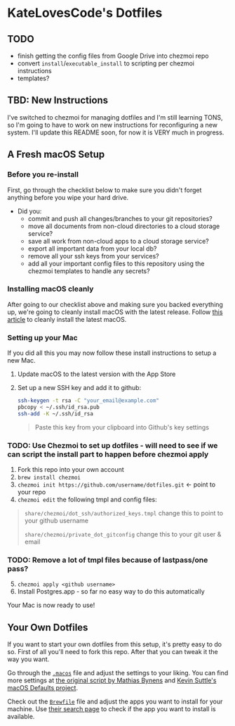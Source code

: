 # KateLovesCode's Dotfiles

## TODO

- finish getting the config files from Google Drive into chezmoi repo
- convert `install`/`executable_install` to scripting per chezmoi instructions
- templates?

## TBD: New Instructions

I've switched to chezmoi for managing dotfiles and I'm still learning TONS, so I'm going to have to work on new instructions for reconfiguring a new system.  I'll update this README soon, for now it is VERY much in progress.

## A Fresh macOS Setup

### Before you re-install

First, go through the checklist below to make sure you didn't forget anything before you wipe your hard drive.

- Did you:
  - commit and push all changes/branches to your git repositories?
  - move all documents from non-cloud directories to a cloud storage service?
  - save all work from non-cloud apps to a cloud storage service?
  - export all important data from your local db?
  - remove all your ssh keys from your services?
  - add all your important config files to this repository using the chezmoi templates to handle any secrets?


### Installing macOS cleanly

After going to our checklist above and making sure you backed everything up, we're going to cleanly install macOS with the latest release. Follow [this article](https://www.imore.com/how-do-clean-install-macos) to cleanly install the latest macOS.

### Setting up your Mac

If you did all this you may now follow these install instructions to setup a new Mac.

1. Update macOS to the latest version with the App Store
1. Set up a new SSH key and add it to github:

    ```bash
    ssh-keygen -t rsa -C "your_email@example.com"
    pbcopy < ~/.ssh/id_rsa.pub
    ssh-add -K ~/.ssh/id_rsa
    ```

    > Paste this key from your clipboard into Github's key settings

### TODO: Use Chezmoi to set up dotfiles - will need to see if we can script the install part to happen before chezmoi apply

1. Fork this repo into your own account
2. `brew install chezmoi`
3. `chezmoi init https://github.com/username/dotfiles.git` <- point to your repo
4. `chezmoi edit` the following tmpl and config files:

  > `share/chezmoi/dot_ssh/authorized_keys.tmpl`
  > change this to point to your github username
  >
  > `share/chezmoi/private_dot_gitconfig`
  > change this to your git user & email

  ### TODO: Remove a lot of tmpl files because of lastpass/one pass?

5. `chezmoi apply <github username>` 
6. Install Postgres.app - so far no easy way to do this automatically

Your Mac is now ready to use!

## Your Own Dotfiles

If you want to start your own dotfiles from this setup, it's pretty easy to do so. First of all you'll need to fork this repo. After that you can tweak it the way you want.

Go through the [`.macos`](./.macos) file and adjust the settings to your liking. You can find more settings at [the original script by Mathias Bynens](https://github.com/mathiasbynens/dotfiles/blob/master/.macos) and [Kevin Suttle's macOS Defaults project](https://github.com/kevinSuttle/MacOS-Defaults).

Check out the [`Brewfile`](./Brewfile) file and adjust the apps you want to install for your machine. Use [their search page](https://caskroom.github.io/search) to check if the app you want to install is available.